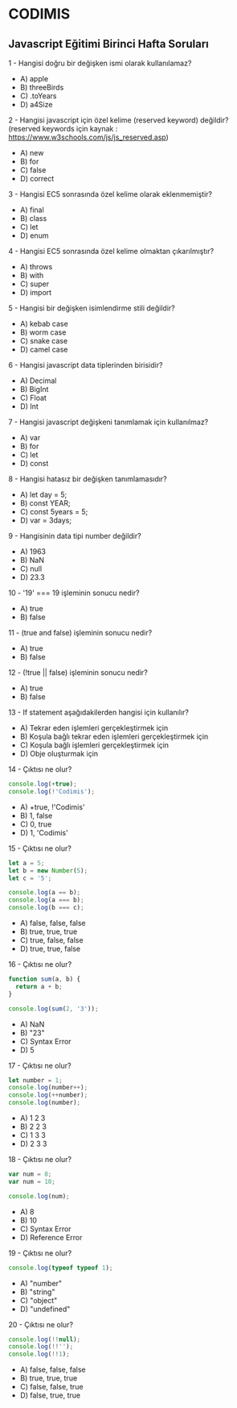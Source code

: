 # CODIMIS 
## Javascript Eğitimi Birinci Hafta Soruları
1 - Hangisi doğru bir değişken ismi olarak kullanılamaz? 
* A) apple 
* B) threeBirds 
* C) .toYears 
* D) a4Size

2 - Hangisi javascript için özel kelime (reserved keyword) değildir? (reserved keywords için kaynak : https://www.w3schools.com/js/js_reserved.asp)
* A) new 
* B) for 
* C) false 
* D) correct

3 - Hangisi EC5 sonrasında özel kelime olarak eklenmemiştir? 
* A) final 
* B) class 
* C) let 
* D) enum

4 - Hangisi EC5 sonrasında özel kelime olmaktan çıkarılmıştır? 
* A) throws 
* B) with 
* C) super 
* D) import


5 - Hangisi bir değişken isimlendirme stili değildir? 
* A) kebab case 
* B) worm case  
* C) snake case 
* D) camel case

6 - Hangisi javascript data tiplerinden birisidir? 
* A) Decimal 
* B) BigInt 
* C) Float 
* D) Int

7 - Hangisi javascript değişkeni tanımlamak için kullanılmaz? 
* A) var 
* B) for 
* C) let 
* D) const

8 - Hangisi hatasız bir değişken tanımlamasıdır? 
* A) let day = 5;  
* B) const YEAR; 
* C) const 5years = 5; 
* D) var = 3days;

9 - Hangisinin data tipi number değildir? 
* A) 1963 
* B) NaN 
* C) null 
* D) 23.3

10 - '19' === 19 işleminin sonucu nedir? 
* A) true 
* B) false

11 - (true and false) işleminin sonucu nedir? 
* A) true 
* B) false

12 - (!true || false) işleminin sonucu nedir? 
* A) true 
* B) false

13 - If statement aşağıdakilerden hangisi için kullanılır? 
* A) Tekrar eden işlemleri gerçekleştirmek için 
* B) Koşula bağlı tekrar eden işlemleri gerçekleştirmek için 
* C) Koşula bağlı işlemleri gerçekleştirmek için 
* D) Obje oluşturmak için

14 - Çıktısı ne olur?

```javascript
console.log(+true);
console.log(!'Codimis');
```

* A) +true, !'Codimis' 
* B) 1, false 
* C) 0, true
* D) 1, 'Codimis'

15 - Çıktısı ne olur?

```javascript
let a = 5;
let b = new Number(5);
let c = '5';

console.log(a == b);
console.log(a === b);
console.log(b === c);
```

* A) false, false, false
* B) true, true, true
* C) true, false, false
* D) true, true, false

16 - Çıktısı ne olur?

```javascript
function sum(a, b) {
  return a + b;
}

console.log(sum(2, '3'));
```

* A) NaN
* B) "23"
* C) Syntax Error
* D) 5

17 - Çıktısı ne olur?

```javascript
let number = 1;
console.log(number++);
console.log(++number);
console.log(number);
```

* A) 1 2 3
* B) 2 2 3
* C) 1 3 3
* D) 2 3 3

18 - Çıktısı ne olur?

```javascript
var num = 8;
var num = 10;

console.log(num);
```

* A) 8
* B) 10
* C) Syntax Error
* D) Reference Error


19 - Çıktısı ne olur?

```javascript
console.log(typeof typeof 1);
```

* A) "number"
* B) "string"
* C) "object"
* D) "undefined"

20 - Çıktısı ne olur?

```javascript
console.log(!!null);
console.log(!!'');
console.log(!!1);
```

* A) false, false, false
* B) true, true, true
* C) false, false, true
* D) false, true, true